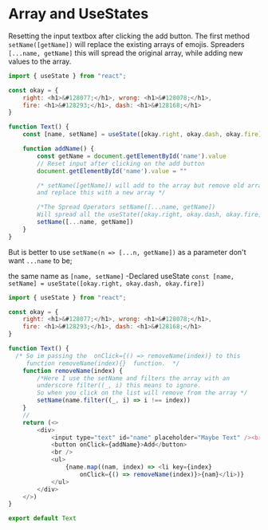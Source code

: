 # Array and UseStates 
Resetting the input textbox after clicking the add button.
The first method `setName([getName])` will replace the existing arrays of emojis.
Spreaders `[...name, getName]` this will spread the original array, while adding new 
values to the array.
```js
import { useState } from "react";

const okay = {
    right: <h1>&#128077;</h1>, wrong: <h1>&#128078;</h1>,
    fire: <h1>&#128293;</h1>, dash: <h1>&#128168;</h1>
}

function Text() {
    const [name, setName] = useState([okay.right, okay.dash, okay.fire])

    function addName() {
        const getName = document.getElementById('name').value
        // Reset input after clicking on the add button
        document.getElementById('name').value = ""

        /* setName([getName]) will add to the array but remove old array 
        and replace this with a new array */

        /*The Spread Operators setName([...name, getName]) 
        Will spread all the useState([okay.right, okay.dash, okay.fire]) values */
        setName([...name, getName])
    }
}
```
But is better to use `setName(n => [...n, getName])` as a parameter don't want `...name` to be;

the same name as `[name, setName]` -Declared useState `const [name, setName] = useState([okay.right, okay.dash, okay.fire])`


```js
import { useState } from "react";

const okay = {
    right: <h1>&#128077;</h1>, wrong: <h1>&#128078;</h1>,
    fire: <h1>&#128293;</h1>, dash: <h1>&#128168;</h1>
}

function Text() {
  /* So im passing the  onClick={() => removeName(index)} to this 
     function removeName(index){}  function.  */
    function removeName(index) {
        /*Here I use the setName and filters the array with an
        underscore filter((_, i) this means to ignore. 
        So when you click on the list will remove from the array */
        setName(name.filter((_, i) => i !== index))
    }
    // 
    return (<>
        <div>
            <input type="text" id="name" placeholder="Maybe Text" /><br />
            <button onClick={addName}>Add</button>
            <br />
            <ul>
                {name.map((nam, index) => <li key={index}
                    onClick={() => removeName(index)}>{nam}</li>)}
            </ul>
        </div>
    </>)
}

export default Text
```

